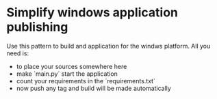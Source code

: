 # Simplify windows application publishing

Use this pattern to build and application for the windws platform. All you need is:
- to place your sources somewhere here
- make ´main.py´ start the application
- count your requirements in the ´requirements.txt´
- now push any tag and build will be made automatically
